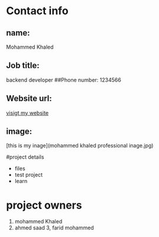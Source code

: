 # Contact info
## name:
Mohammed Khaled

## Job title:
backend developer
##Phone number:
1234566
## Website url:
[visigt my website](https://mohammedkhaled.com)

## image:

[this is my inage](mohammed khaled professional inage.jpg)



#project details
- files
- test project
- learn
# project owners
1. mohammed Khaled
2. ahmed saad
3, farid mohammed